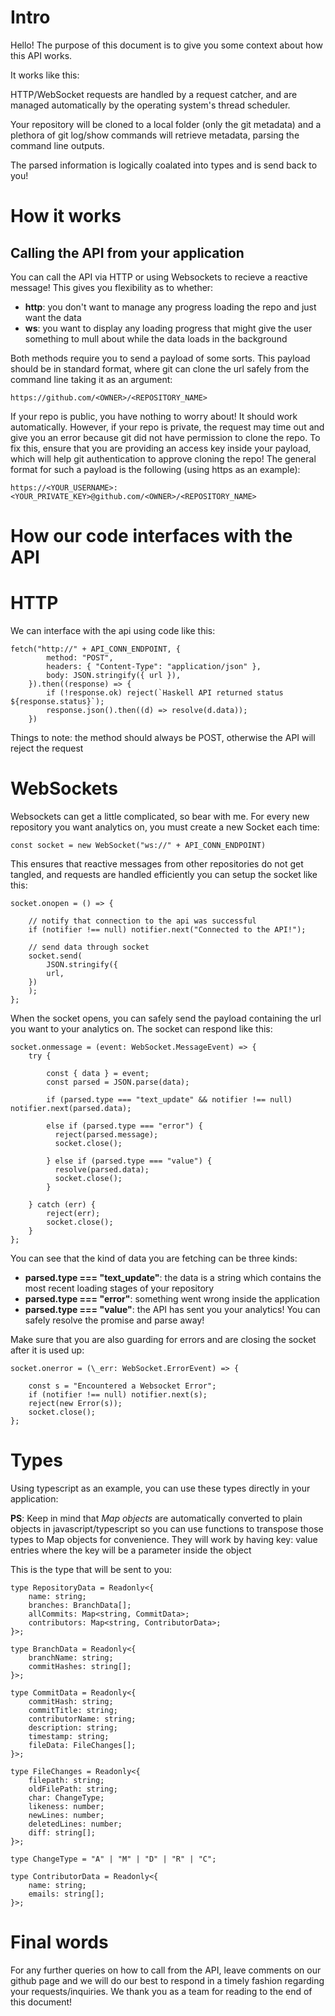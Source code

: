 # Intro

Hello! The purpose of this document is to give you some context about how this API works.

It works like this:

HTTP/WebSocket requests are handled by a request catcher, and are managed automatically by
the operating system's thread scheduler.

Your repository will be cloned to a local folder (only the git metadata) and a plethora of git log/show commands will retrieve metadata, parsing the command line outputs.

The parsed information is logically coalated into types and is send back to you!

# How it works

## Calling the API from your application

You can call the API via HTTP or using Websockets to recieve a reactive message!
This gives you flexibility as to whether:
- **http**: you don't want to manage any progress loading the repo and just want the data
- **ws**: you want to display any loading progress that might give the user something to mull about while the data loads in the background

Both methods require you to send a payload of some sorts. This payload should be in standard format, where git can clone the url safely from the command line taking it as an argument:

```
https://github.com/<OWNER>/<REPOSITORY_NAME>
```

If your repo is public, you have nothing to worry about! It should work automatically.
However, if your repo is private, the request may time out and give you an error because git did not have permission to clone the repo. To fix this, ensure that you are providing an access key inside your payload, which will help git authentication to approve cloning the repo! The general format for such a payload is the following (using https as an example):

```
https://<YOUR_USERNAME>:<YOUR_PRIVATE_KEY>@github.com/<OWNER>/<REPOSITORY_NAME>
```

# How our code interfaces with the API

# HTTP

We can interface with the api using code like this:

```
fetch("http://" + API_CONN_ENDPOINT, {
        method: "POST",
        headers: { "Content-Type": "application/json" },
        body: JSON.stringify({ url }),
    }).then((response) => {
        if (!response.ok) reject(`Haskell API returned status ${response.status}`);
        response.json().then((d) => resolve(d.data));
    })
```

Things to note:
the method should always be POST, otherwise the API will reject the request

# WebSockets

Websockets can get a little complicated, so bear with me.
For every new repository you want analytics on, you must create a new Socket each time:

```
const socket = new WebSocket("ws://" + API_CONN_ENDPOINT)
```

This ensures that reactive messages from other repositories do not get tangled, and requests are handled efficiently you can setup the socket like this:

```
socket.onopen = () => {

    // notify that connection to the api was successful
    if (notifier !== null) notifier.next("Connected to the API!");

    // send data through socket
    socket.send(
        JSON.stringify({
        url,
    })
    );
};
```

When the socket opens, you can safely send the payload containing the url you want to your analytics on.
The socket can respond like this:

```
socket.onmessage = (event: WebSocket.MessageEvent) => {
    try {

        const { data } = event;
        const parsed = JSON.parse(data);

        if (parsed.type === "text_update" && notifier !== null) notifier.next(parsed.data);

        else if (parsed.type === "error") {
          reject(parsed.message);
          socket.close();

        } else if (parsed.type === "value") {
          resolve(parsed.data);
          socket.close();
        }

    } catch (err) {
        reject(err);
        socket.close();
    }
};
```

You can see that the kind of data you are fetching can be three kinds:
- **parsed.type === "text_update"**: the data is a string which contains the most recent loading stages of your repository
- **parsed.type === "error"**: something went wrong inside the application
- **parsed.type === "value"**: the API has sent you your analytics! You can safely resolve the promise and parse away!

Make sure that you are also guarding for errors and are closing the socket after it is used up:

```
socket.onerror = (\_err: WebSocket.ErrorEvent) => {

    const s = "Encountered a Websocket Error";
    if (notifier !== null) notifier.next(s);
    reject(new Error(s));
    socket.close();
};
```

# Types

Using typescript as an example, you can use these types directly in your application:

**PS**: Keep in mind that *Map objects* are automatically converted to plain objects in javascript/typescript so you can use functions to transpose those types to Map objects for convenience. They will work by having key: value entries where the key will be a parameter inside the object

This is the type that will be sent to you:

```
type RepositoryData = Readonly<{
    name: string;
    branches: BranchData[];
    allCommits: Map<string, CommitData>;
    contributors: Map<string, ContributorData>;
}>;

type BranchData = Readonly<{
    branchName: string;
    commitHashes: string[];
}>;

type CommitData = Readonly<{
    commitHash: string;
    commitTitle: string;
    contributorName: string;
    description: string;
    timestamp: string;
    fileData: FileChanges[];
}>;

type FileChanges = Readonly<{
    filepath: string;
    oldFilePath: string;
    char: ChangeType;
    likeness: number;
    newLines: number;
    deletedLines: number;
    diff: string[];
}>;

type ChangeType = "A" | "M" | "D" | "R" | "C";

type ContributorData = Readonly<{
    name: string;
    emails: string[];
}>;
```

# Final words

For any further queries on how to call from the API, leave comments on our github page and we will do our best to respond in a timely fashion regarding your requests/inquiries.
We thank you as a team for reading to the end of this document!
